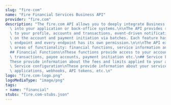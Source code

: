 ```yaml
---
slug: "fire-com"
name: "Fire Financial Services Business API"
provider: "fire.com"
description: "The fire.com API allows you to deeply integrate Business Account features\
  \ into your application or back-office systems.\n\nThe API provides read access\
  \ to your profile, accounts and transactions, event-driven notifications of activity\
  \ on the account and payment initiation via batches. Each feature has its own HTTP\
  \ endpoint and every endpoint has its own permission.\n\n\nThe API exposes 3 main\
  \ areas of functionality: financial functions, service information and service configuration.\n\
  ## Financial Functions\nThese functions provide access to your account details,\
  \ transactions, payee accounts, payment initiation etc.\n## Service Functions\n\
  These provide information about the fees and limits applied to your account.\n##\
  \ Service configuration\nThese provide information about your service configs -\
  \ applications, webhooks, API tokens, etc.\n"
logo: "fire.com-logo.png"
logoMediaType: "image/png"
tags:
- name: "financial"
stubs: "fire.com-stubs.json"
---
```

